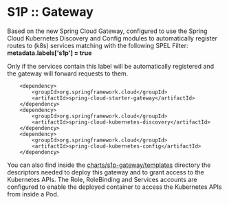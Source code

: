 # S1P :: Gateway
Based on the new Spring Cloud Gateway, configured to use the Spring Cloud Kubernetes Discovery and Config modules to automatically register routes to (k8s) services matching with the following SPEL Filter:
**metadata.labels['s1p'] = true**  

Only if the services contain this label will be automatically registered and the gateway will forward requests to them.

```
    <dependency>
        <groupId>org.springframework.cloud</groupId>
        <artifactId>spring-cloud-starter-gateway</artifactId>
    </dependency>
    <dependency>
        <groupId>org.springframework.cloud</groupId>
        <artifactId>spring-cloud-kubernetes-discovery</artifactId>
    </dependency>
    <dependency>
        <groupId>org.springframework.cloud</groupId>
        <artifactId>spring-cloud-kubernetes-config</artifactId>
    </dependency>
``` 

You can also find inside the [charts/s1p-gateway/templates](charts/s1p-gateway/templates) directory the descriptors 
needed to deploy this gateway and to grant access to the Kubernetes APIs. The Role, RoleBinding and Services accounts
are configured to enable the deployed container to access the Kubernetes APIs from inside a Pod. 

